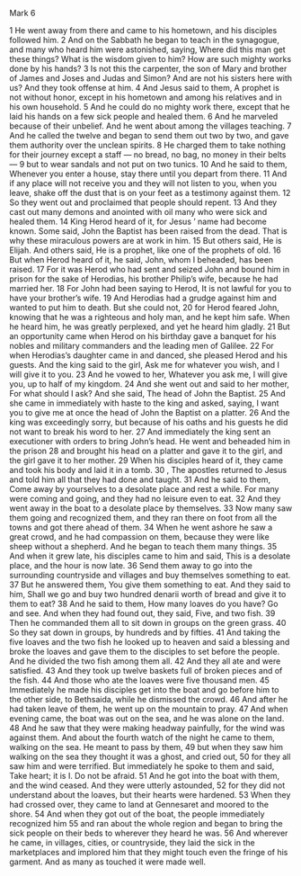 Mark 6

1	He went away from there and came to his hometown, and his disciples followed him.
2	And on the Sabbath he began to teach in the synagogue, and many who heard him were astonished, saying, Where did this man get these things? What is the wisdom given to him? How are such mighty works done by his hands?
3	Is not this the carpenter, the son of Mary and brother of James and Joses and Judas and Simon? And are not his sisters here with us? And they took offense at him.
4	And Jesus said to them, A prophet is not without honor, except in his hometown and among his relatives and in his own household.
5	And he could do no mighty work there, except that he laid his hands on a few sick people and healed them.
6	And he marveled because of their unbelief. And he went about among the villages teaching.
7	And he called the twelve and began to send them out two by two, and gave them authority over the unclean spirits.
8	He charged them to take nothing for their journey except a staff — no bread, no bag, no money in their belts —
9	but to wear sandals and not put on two tunics.
10	And he said to them, Whenever you enter a house, stay there until you depart from there.
11	And if any place will not receive you and they will not listen to you, when you leave, shake off the dust that is on your feet as a testimony against them.
12	So they went out and proclaimed that people should repent.
13	And they cast out many demons and anointed with oil many who were sick and healed them.
14	King Herod heard of it, for Jesus ’ name had become known. Some said, John the Baptist has been raised from the dead. That is why these miraculous powers are at work in him.
15	But others said, He is Elijah. And others said, He is a prophet, like one of the prophets of old.
16	But when Herod heard of it, he said, John, whom I beheaded, has been raised.
17	For it was Herod who had sent and seized John and bound him in prison for the sake of Herodias, his brother Philip’s wife, because he had married her.
18	For John had been saying to Herod, It is not lawful for you to have your brother’s wife.
19	And Herodias had a grudge against him and wanted to put him to death. But she could not,
20	for Herod feared John, knowing that he was a righteous and holy man, and he kept him safe. When he heard him, he was greatly perplexed, and yet he heard him gladly.
21	But an opportunity came when Herod on his birthday gave a banquet for his nobles and military commanders and the leading men of Galilee.
22	For when Herodias’s daughter came in and danced, she pleased Herod and his guests. And the king said to the girl, Ask me for whatever you wish, and I will give it to you.
23	And he vowed to her, Whatever you ask me, I will give you, up to half of my kingdom.
24	And she went out and said to her mother, For what should I ask? And she said, The head of John the Baptist.
25	And she came in immediately with haste to the king and asked, saying, I want you to give me at once the head of John the Baptist on a platter.
26	And the king was exceedingly sorry, but because of his oaths and his guests he did not want to break his word to her.
27	And immediately the king sent an executioner with orders to bring John’s head. He went and beheaded him in the prison
28	and brought his head on a platter and gave it to the girl, and the girl gave it to her mother.
29	When his disciples heard of it, they came and took his body and laid it in a tomb.
30	, The apostles returned to Jesus and told him all that they had done and taught.
31	And he said to them, Come away by yourselves to a desolate place and rest a while. For many were coming and going, and they had no leisure even to eat.
32	And they went away in the boat to a desolate place by themselves.
33	Now many saw them going and recognized them, and they ran there on foot from all the towns and got there ahead of them.
34	When he went ashore he saw a great crowd, and he had compassion on them, because they were like sheep without a shepherd. And he began to teach them many things.
35	And when it grew late, his disciples came to him and said, This is a desolate place, and the hour is now late.
36	Send them away to go into the surrounding countryside and villages and buy themselves something to eat.
37	But he answered them, You give them something to eat. And they said to him, Shall we go and buy two hundred denarii worth of bread and give it to them to eat?
38	And he said to them, How many loaves do you have? Go and see. And when they had found out, they said, Five, and two fish.
39	Then he commanded them all to sit down in groups on the green grass.
40	So they sat down in groups, by hundreds and by fifties.
41	And taking the five loaves and the two fish he looked up to heaven and said a blessing and broke the loaves and gave them to the disciples to set before the people. And he divided the two fish among them all.
42	And they all ate and were satisfied.
43	And they took up twelve baskets full of broken pieces and of the fish.
44	And those who ate the loaves were five thousand men.
45	Immediately he made his disciples get into the boat and go before him to the other side, to Bethsaida, while he dismissed the crowd.
46	And after he had taken leave of them, he went up on the mountain to pray.
47	And when evening came, the boat was out on the sea, and he was alone on the land.
48	And he saw that they were making headway painfully, for the wind was against them. And about the fourth watch of the night he came to them, walking on the sea. He meant to pass by them,
49	but when they saw him walking on the sea they thought it was a ghost, and cried out,
50	for they all saw him and were terrified. But immediately he spoke to them and said, Take heart; it is I. Do not be afraid.
51	And he got into the boat with them, and the wind ceased. And they were utterly astounded,
52	for they did not understand about the loaves, but their hearts were hardened.
53	When they had crossed over, they came to land at Gennesaret and moored to the shore.
54	And when they got out of the boat, the people immediately recognized him
55	and ran about the whole region and began to bring the sick people on their beds to wherever they heard he was.
56	And wherever he came, in villages, cities, or countryside, they laid the sick in the marketplaces and implored him that they might touch even the fringe of his garment. And as many as touched it were made well.

